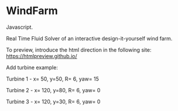 # WindFarm

Javascript.

Real Time Fluid Solver of an interactive design-it-yourself wind farm. 

To preview, introduce the html direction in the following site: https://htmlpreview.github.io/

Add turbine example: 

  Turbine 1 - x= 50, y=50, R= 6, yaw= 15
  
  Turbine 2 - x= 120, y=80, R= 6, yaw= 0
  
  Turbine 3 - x= 120, y=30, R= 6, yaw= 0
